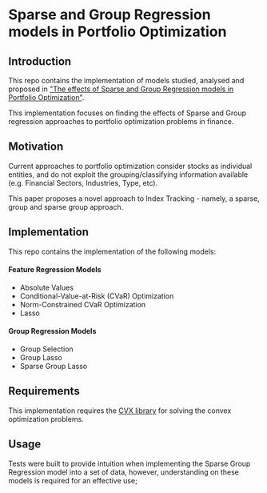 # Sparse and Group Regression models in Portfolio Optimization 
## Introduction

This repo contains the implementation of models studied, analysed and proposed in ["The effects of Sparse and Group Regression models in Portfolio Optimization"](../paper.pdf?raw=true).

This implementation focuses on finding the effects of Sparse and Group regression approaches to portfolio optimization problems in finance.

## Motivation

Current approaches to portfolio optimization consider stocks as individual entities, and do not exploit the grouping/classifying information available (e.g. Financial Sectors, Industries, Type, etc).

This paper proposes a novel approach to Index Tracking - namely, a sparse, group and sparse group approach.

## Implementation
This repo contains the implementation of the following models:

#### Feature Regression Models
* Absolute Values
* Conditional-Value-at-Risk (CVaR) Optimization
* Norm-Constrained CVaR Optimization
* Lasso

#### Group Regression Models
* Group Selection
* Group Lasso
* Sparse Group Lasso

## Requirements
This implementation requires the [CVX library](http://cvxr.com/cvx/download/) for solving the convex optimization problems.

## Usage
Tests were built to provide intuition when implementing the Sparse Group Regression model into a set of data, however, understanding on these models is required for an effective use;
